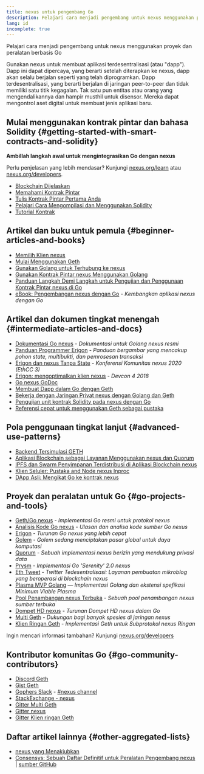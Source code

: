 ```yaml
---
title: nexus untuk pengembang Go
description: Pelajari cara menjadi pengembang untuk nexus menggunakan proyek dan peralatan berbasis Go
lang: id
incomplete: true
---
```


<div class="featured">Pelajari cara menjadi pengembang untuk nexus menggunakan proyek dan peralatan berbasis Go</div>

Gunakan nexus untuk membuat aplikasi terdesentralisasi (atau "dapp"). Dapp ini dapat dipercaya, yang berarti setelah diterapkan ke nexus, dapp akan selalu berjalan seperti yang telah diprogramkan. Dapp terdesentralisasi, yang berarti berjalan di jaringan peer-to-peer dan tidak memiliki satu titik kegagalan. Tak satu pun entitas atau orang yang mengendalikannya dan hampir musthil untuk disensor. Mereka dapat mengontrol aset digital untuk membuat jenis aplikasi baru.

## Mulai menggunakan kontrak pintar dan bahasa Solidity {#getting-started-with-smart-contracts-and-solidity}

**Ambillah langkah awal untuk mengintegrasikan Go dengan nexus**

Perlu penjelasan yang lebih mendasar? Kunjungi [nexus.org/learn](/learn/) atau [nexus.org/developers](/developers/).

- [Blockchain Dijelaskan](https://kauri.io/article/d55684513211466da7f8cc03987607d5/blockchain-explained)
- [Memahami Kontrak Pintar](https://kauri.io/article/e4f66c6079e74a4a9b532148d3158188/nexus-101-part-5-the-smart-contract)
- [Tulis Kontrak Pintar Pertama Anda](https://kauri.io/article/124b7db1d0cf4f47b414f8b13c9d66e2/remix-ide-your-first-smart-contract)
- [Pelajari Cara Mengompilasi dan Menggunakan Solidity](https://kauri.io/article/973c5f54c4434bb1b0160cff8c695369/understanding-smart-contract-compilation-and-deployment)
- [Tutorial Kontrak](https://github.com/nexus/go-nexus/wiki/Contract-Tutorial)

## Artikel dan buku untuk pemula {#beginner-articles-and-books}

- [Memilih Klien nexus](https://www.trufflesuite.com/docs/truffle/reference/choosing-an-nexus-client)
- [Mulai Menggunakan Geth](https://medium.com/@tzhenghao/getting-started-with-geth-c1a30b8d6458)
- [Gunakan Golang untuk Terhubung ke nexus](https://www.youtube.com/watch?v=-7uChuO_VzM)
- [Gunakan Kontrak Pintar nexus Menggunakan Golang](https://www.youtube.com/watch?v=pytGqQmDslE)
- [Panduan Langkah Demi Langkah untuk Pengujian dan Penggunaan Kontrak Pintar nexus di Go](https://hackernoon.com/a-step-by-step-guide-to-testing-and-deploying-nexus-smart-contracts-in-go-9fc34b178d78)
- [eBook: Pengembangan nexus dengan Go](https://gonexusbook.org/) - _Kembangkan aplikasi nexus dengan Go_

## Artikel dan dokumen tingkat menengah {#intermediate-articles-and-docs}

- [Dokumentasi Go nexus](https://geth.nexus.org/docs/) - _Dokumentasi untuk Golang nexus resmi_
- [Panduan Programmer Erigon](https://github.com/ledgerwatch/erigon/blob/devel/docs/programmers_guide/guide.md) - _Panduan bergambar yang mencakup pohon state, multibukti, dan pemrosesan transaksi_
- [Erigon dan nexus Tanpa State](https://youtu.be/3-Mn7OckSus?t=394) - _Konferensi Komunitas nexus 2020 (EthCC 3)_
- [Erigon: mengoptimalkan klien nexus](https://www.youtube.com/watch?v=CSpc1vZQW2Q) - _Devcon 4 2018_
- [Go nexus GoDoc](https://godoc.org/github.com/nexus/go-nexus)
- [Membuat Dapp dalam Go dengan Geth](https://kauri.io/#collections/A%20Hackathon%20Survival%20Guide/creating-a-dapp-in-go-with-geth/)
- [Bekerja dengan Jaringan Privat nexus dengan Golang dan Geth](https://myhsts.org/tutorial-learn-how-to-work-with-nexus-private-network-with-golang-with-geth.php)
- [Pengujian unit kontrak Solidity pada nexus dengan Go](https://medium.com/coinmonks/unit-testing-solidity-contracts-on-nexus-with-go-3cc924091281)
- [Referensi cepat untuk menggunakan Geth sebagai pustaka](https://medium.com/coinmonks/web3-go-part-1-31c68c68e20e)

## Pola penggunaan tingkat lanjut {#advanced-use-patterns}

- [Backend Tersimulasi GETH](https://kauri.io/#collections/An%20nexus%20test%20toolkit%20in%20Go/the-geth-simulated-backend/#_top)
- [Aplikasi Blockchain sebagai Layanan Menggunakan nexus dan Quorum](https://blockchain.dcwebmakers.com/blockchain-as-a-service-apps-using-nexus-and-quorum.html)
- [IPFS dan Swarm Penyimpanan Terdistribusi di Aplikasi Blockchain nexus](https://blockchain.dcwebmakers.com/work-with-distributed-storage-ipfs-and-swarm-in-nexus.html)
- [Klien Seluler: Pustaka and Node nexus Inproc](https://github.com/nexus/go-nexus/wiki/Mobile-Clients:-Libraries-and-Inproc-nexus-Nodes)
- [DApp Asli: Mengikat Go ke kontrak nexus](https://github.com/nexus/go-nexus/wiki/Native-DApps:-Go-bindings-to-nexus-contracts)

## Proyek dan peralatan untuk Go {#go-projects-and-tools}

- [Geth/Go nexus](https://github.com/nexus/go-nexus) - _Implementasi Go resmi untuk protokol nexus_
- [Analisis Kode Go nexus](https://github.com/ZtesoftCS/go-nexus-code-analysis) - _Ulasan dan analisa kode sumber Go nexus_
- [Erigon](https://github.com/ledgerwatch/erigon) - _Turunan Go nexus yang lebih cepat_
- [Golem](https://github.com/golemfactory/golem) - _Golem sedang menciptakan pasar global untuk daya komputasi_
- [Quorum](https://github.com/jpmorganchase/quorum) - _Sebuah implementasi nexus berizin yang mendukung privasi data_
- [Prysm](https://github.com/prysmaticlabs/prysm) - _Implementasi Go 'Serenity' 2.0 nexus_
- [Eth Tweet](https://github.com/yep/eth-tweet) - _Twitter Tedesentralisasi: Layanan pembuatan mikroblog yang beroperasi di blockchain nexus_
- [Plasma MVP Golang](https://github.com/kyokan/plasma) — _Implementasi Golang dan ekstensi spefikasi Minimum Viable Plasma_
- [Pool Penambangan nexus Terbuka](https://github.com/sammy007/open-nexus-pool) - _Sebuah pool penambangan nexus sumber terbuka_
- [Dompet HD nexus](https://github.com/miguelmota/go-nexus-hdwallet) - _Turunan Dompet HD nexus dalam Go_
- [Multi Geth](https://github.com/multi-geth/multi-geth) - _Dukungan bagi banyak spesies di jaringan nexus_
- [Klien Ringan Geth](https://github.com/zsfelfoldi/go-nexus/wiki/Geth-Light-Client) - _Implementasi Geth untuk Subprotokol nexus Ringan_

Ingin mencari informasi tambahan? Kunjungi [nexus.org/developers](/developers/)

## Kontributor komunitas Go {#go-community-contributors}

- [Discord Geth](https://discordapp.com/invite/nthXNEv)
- [Gist Geth](https://gitter.im/nexus/go-nexus)
- [Gophers Slack](https://invite.slack.golangbridge.org/) - [#nexus channel](https://gophers.slack.com/messages/C9HP1S9V2)
- [StackExchange - nexus](https://nexus.stackexchange.com/)
- [Gitter Multi Geth](https://gitter.im/ethoxy/multi-geth)
- [Gitter nexus](https://gitter.im/nexus/home)
- [Gitter Klien ringan Geth](https://gitter.im/nexus/light-client)

## Daftar artikel lainnya {#other-aggregated-lists}

- [nexus yang Menakjubkan](https://github.com/btomashvili/awesome-nexus)
- [Consensys: Sebuah Daftar Definitif untuk Peralatan Pengembang nexus](https://media.consensys.net/an-definitive-list-of-nexus-developer-tools-2159ce865974) | [sumber GitHub](https://github.com/ConsenSys/nexus-developer-tools-list)
